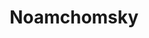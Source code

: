 ---
pid: PT53
title: Noamchomsky
location_transcription: Civic Square
zipcode: '19111'
outside_phl: 
neighborhood: Lawndale,Castor Gardens
age: '61'
age_range: 60-69
instagram: 
image_file_name: PT_53.jpg
proposal_transcription: For rationality and human-compassion for all humans.
topic: Unity
topic_summary: '0'
type: Conceptual
keywords_other: compassion
credit: Kevork G. Mahsevejian
image_labels: 
twitter: 
facebook: 
permalink: "/monuments/pt53/"
layout: item-page
---